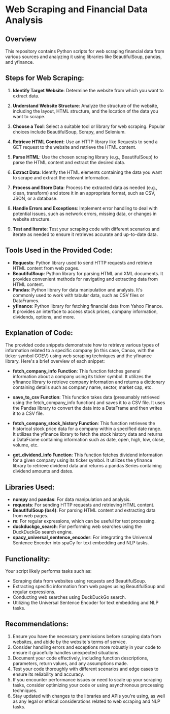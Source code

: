 # Web Scraping and Financial Data Analysis

## Overview
This repository contains Python scripts for web scraping financial data from various sources and analyzing it using libraries like BeautifulSoup, pandas, and yfinance.

## Steps for Web Scraping:

1. **Identify Target Website**: Determine the website from which you want to extract data.

2. **Understand Website Structure**: Analyze the structure of the website, including the layout, HTML structure, and the location of the data you want to scrape.

3. **Choose a Tool**: Select a suitable tool or library for web scraping. Popular choices include BeautifulSoup, Scrapy, and Selenium.

4. **Retrieve HTML Content**: Use an HTTP library like Requests to send a GET request to the website and retrieve the HTML content.

5. **Parse HTML**: Use the chosen scraping library (e.g., BeautifulSoup) to parse the HTML content and extract the desired data.

6. **Extract Data**: Identify the HTML elements containing the data you want to scrape and extract the relevant information.

7. **Process and Store Data**: Process the extracted data as needed (e.g., clean, transform) and store it in an appropriate format, such as CSV, JSON, or a database.

8. **Handle Errors and Exceptions**: Implement error handling to deal with potential issues, such as network errors, missing data, or changes in website structure.

9. **Test and Iterate**: Test your scraping code with different scenarios and iterate as needed to ensure it retrieves accurate and up-to-date data.

## Tools Used in the Provided Code:

- **Requests**: Python library used to send HTTP requests and retrieve HTML content from web pages.
- **BeautifulSoup**: Python library for parsing HTML and XML documents. It provides convenient methods for navigating and extracting data from HTML content.
- **Pandas**: Python library for data manipulation and analysis. It's commonly used to work with tabular data, such as CSV files or DataFrames.
- **yfinance**: Python library for fetching financial data from Yahoo Finance. It provides an interface to access stock prices, company information, dividends, options, and more.

## Explanation of Code:

The provided code snippets demonstrate how to retrieve various types of information related to a specific company (in this case, Canoo, with the ticker symbol GOEV) using web scraping techniques and the yfinance library. Here's a brief overview of each snippet:

- **fetch_company_info Function**: This function fetches general information about a company using its ticker symbol. It utilizes the yfinance library to retrieve company information and returns a dictionary containing details such as company name, sector, market cap, etc.

- **save_to_csv Function**: This function takes data (presumably retrieved using the fetch_company_info function) and saves it to a CSV file. It uses the Pandas library to convert the data into a DataFrame and then writes it to a CSV file.

- **fetch_company_stock_history Function**: This function retrieves the historical stock price data for a company within a specified date range. It utilizes the yfinance library to fetch the stock history data and returns a DataFrame containing information such as date, open, high, low, close, volume, etc.

- **get_dividend_info Function**: This function fetches dividend information for a given company using its ticker symbol. It utilizes the yfinance library to retrieve dividend data and returns a pandas Series containing dividend amounts and dates.

## Libraries Used:

- **numpy** and **pandas**: For data manipulation and analysis.
- **requests**: For sending HTTP requests and retrieving HTML content.
- **BeautifulSoup (bs4)**: For parsing HTML content and extracting data from web pages.
- **re**: For regular expressions, which can be useful for text processing.
- **duckduckgo_search**: For performing web searches using the DuckDuckGo search engine.
- **spacy_universal_sentence_encoder**: For integrating the Universal Sentence Encoder into spaCy for text embedding and NLP tasks.

## Functionality:

Your script likely performs tasks such as:
- Scraping data from websites using requests and BeautifulSoup.
- Extracting specific information from web pages using BeautifulSoup and regular expressions.
- Conducting web searches using DuckDuckGo search.
- Utilizing the Universal Sentence Encoder for text embedding and NLP tasks.

## Recommendations:

1. Ensure you have the necessary permissions before scraping data from websites, and abide by the website's terms of service.
2. Consider handling errors and exceptions more robustly in your code to ensure it gracefully handles unexpected situations.
3. Document your code effectively, including function descriptions, parameters, return values, and any assumptions made.
4. Test your code thoroughly with different scenarios and edge cases to ensure its reliability and accuracy.
5. If you encounter performance issues or need to scale up your scraping tasks, consider optimizing your code or using asynchronous processing techniques.
6. Stay updated with changes to the libraries and APIs you're using, as well as any legal or ethical considerations related to web scraping and NLP tasks.

